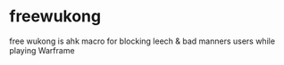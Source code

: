 # freewukong

free wukong is ahk macro for blocking leech & bad manners users while playing Warframe
